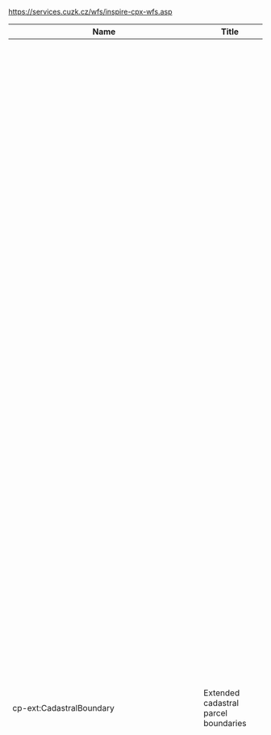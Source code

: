 https://services.cuzk.cz/wfs/inspire-cpx-wfs.asp

|Name|Title|Abstract|
|--|--|--|
|cp-ext:CadastralBoundary|Extended cadastral parcel boundaries|The extension targets on providing full cadastral map as defined in Cadastral Public Note in the form of vectror data in the structure fully conform to the INSPIRE Directive and Implementing Rules. The data extends the INSPIRE Data Specification for the theme Cadastral Parcels (CP) for easements, geodetic points, other features, original geometry and analogue cadastral parcels (those in the areas with analogue map only). It originates in the cadastral map that is a binding national map series at large scale, contains points of horizontal geodetic control, planimetric component and map lettering and can be maintained in the form of digital map, analogue map or digitized map. The data published in the frame of this product contain cadastral districts (for the whole Czech Republic), parcels, their boundaries, easements, other features, geodetic points and original geometries from the territory where the digital map occures (to the 2024-04-29 it is 99.03% of the Czech territory, i.e. 78 098.22km2) and analogue cadastral parcels in the areas with analogue map, containing only reference points as geometry. More in the Cadastral Law 344/1992 Coll., Cadastral Public Note No. 26/2007 Coll. as ammended and INSPIRE Data Specification on Cadastral Parcels v 3.0.1. Data in the GML 3.2.1 fotrmat are valid against XML Definition Schema for the Cadastral Parcels Extended in version 4.0.|
|cp-ext:CadastralParcel|Extended cadastral parcel polygons|The extension targets on providing full cadastral map as defined in Cadastral Public Note in the form of vectror data in the structure fully conform to the INSPIRE Directive and Implementing Rules. The data extends the INSPIRE Data Specification for the theme Cadastral Parcels (CP) for easements, geodetic points, other features, original geometry and analogue cadastral parcels (those in the areas with analogue map only). It originates in the cadastral map that is a binding national map series at large scale, contains points of horizontal geodetic control, planimetric component and map lettering and can be maintained in the form of digital map, analogue map or digitized map. The data published in the frame of this product contain cadastral districts (for the whole Czech Republic), parcels, their boundaries, easements, other features, geodetic points and original geometries from the territory where the digital map occures (to the 2024-04-29 it is 99.03% of the Czech territory, i.e. 78 098.22km2) and analogue cadastral parcels in the areas with analogue map, containing only reference points as geometry. More in the Cadastral Law 344/1992 Coll., Cadastral Public Note No. 26/2007 Coll. as ammended and INSPIRE Data Specification on Cadastral Parcels v 3.0.1. Data in the GML 3.2.1 fotrmat are valid against XML Definition Schema for the Cadastral Parcels Extended in version 4.0.|
|cp-ext:CadastralZoning|Cadastral Zoning polygons|The data correspond with the INSPIRE Directive for the thema Cadastral Parcels (CP). It originates in the cadastral map that is a binding national map series at large scale, contains points of horizontal geodetic control, planimetric component and map lettering and can be maintained in the form of digital map, analogue map or digitized map. The data published in the frame of INSPIRE contain only cadastral districts (for the whole Czech Republic) and parcels and their boundaries from the territory where the digital map occures (to the 2024-04-29 it is 99.03% of the Czech territory, i.e. 78 098.22km2). More in the Cadastral Law 256/2013 Coll., Cadastral Public Note No. 357/2013 Coll. as ammended and INSPIRE Data Specification on Cadastral Parcels v 3.0.1.|
|cp-ext:Easement|Easement polygons|The extension targets on providing full cadastral map as defined in Cadastral Public Note in the form of vectror data in the structure fully conform to the INSPIRE Directive and Implementing Rules. The data extends the INSPIRE Data Specification for the theme Cadastral Parcels (CP) for easements, geodetic points, other features, original geometry and analogue cadastral parcels (those in the areas with analogue map only). It originates in the cadastral map that is a binding national map series at large scale, contains points of horizontal geodetic control, planimetric component and map lettering and can be maintained in the form of digital map, analogue map or digitized map. The data published in the frame of this product contain cadastral districts (for the whole Czech Republic), parcels, their boundaries, easements, other features, geodetic points and original geometries from the territory where the digital map occures (to the 2024-04-29 it is 99.03% of the Czech territory, i.e. 78 098.22km2) and analogue cadastral parcels in the areas with analogue map, containing only reference points as geometry. More in the Cadastral Law 344/1992 Coll., Cadastral Public Note No. 26/2007 Coll. as ammended and INSPIRE Data Specification on Cadastral Parcels v 3.0.1. Data in the GML 3.2.1 fotrmat are valid against XML Definition Schema for the Cadastral Parcels Extended in version 4.0.|
|cp-ext:GeodeticPoint|Geodetic point field points|The extension targets on providing full cadastral map as defined in Cadastral Public Note in the form of vectror data in the structure fully conform to the INSPIRE Directive and Implementing Rules. The data extends the INSPIRE Data Specification for the theme Cadastral Parcels (CP) for easements, geodetic points, other features, original geometry and analogue cadastral parcels (those in the areas with analogue map only). It originates in the cadastral map that is a binding national map series at large scale, contains points of horizontal geodetic control, planimetric component and map lettering and can be maintained in the form of digital map, analogue map or digitized map. The data published in the frame of this product contain cadastral districts (for the whole Czech Republic), parcels, their boundaries, easements, other features, geodetic points and original geometries from the territory where the digital map occures (to the 2024-04-29 it is 99.03% of the Czech territory, i.e. 78 098.22km2) and analogue cadastral parcels in the areas with analogue map, containing only reference points as geometry. More in the Cadastral Law 344/1992 Coll., Cadastral Public Note No. 26/2007 Coll. as ammended and INSPIRE Data Specification on Cadastral Parcels v 3.0.1. Data in the GML 3.2.1 fotrmat are valid against XML Definition Schema for the Cadastral Parcels Extended in version 4.0.|
|cp-ext:TopographicalName|Other feature topographical name|The extension targets on providing full cadastral map as defined in Cadastral Public Note in the form of vectror data in the structure fully conform to the INSPIRE Directive and Implementing Rules. The data extends the INSPIRE Data Specification for the theme Cadastral Parcels (CP) for easements, geodetic points, other features, original geometry and analogue cadastral parcels (those in the areas with analogue map only). It originates in the cadastral map that is a binding national map series at large scale, contains points of horizontal geodetic control, planimetric component and map lettering and can be maintained in the form of digital map, analogue map or digitized map. The data published in the frame of this product contain cadastral districts (for the whole Czech Republic), parcels, their boundaries, easements, other features, geodetic points and original geometries from the territory where the digital map occures (to the 2024-04-29 it is 99.03% of the Czech territory, i.e. 78 098.22km2) and analogue cadastral parcels in the areas with analogue map, containing only reference points as geometry. More in the Cadastral Law 344/1992 Coll., Cadastral Public Note No. 26/2007 Coll. as ammended and INSPIRE Data Specification on Cadastral Parcels v 3.0.1. Data in the GML 3.2.1 fotrmat are valid against XML Definition Schema for the Cadastral Parcels Extended in version 4.0.|
|cp-ext:InnerDrawing|Other feature inner drawing|The extension targets on providing full cadastral map as defined in Cadastral Public Note in the form of vectror data in the structure fully conform to the INSPIRE Directive and Implementing Rules. The data extends the INSPIRE Data Specification for the theme Cadastral Parcels (CP) for easements, geodetic points, other features, original geometry and analogue cadastral parcels (those in the areas with analogue map only). It originates in the cadastral map that is a binding national map series at large scale, contains points of horizontal geodetic control, planimetric component and map lettering and can be maintained in the form of digital map, analogue map or digitized map. The data published in the frame of this product contain cadastral districts (for the whole Czech Republic), parcels, their boundaries, easements, other features, geodetic points and original geometries from the territory where the digital map occures (to the 2024-04-29 it is 99.03% of the Czech territory, i.e. 78 098.22km2) and analogue cadastral parcels in the areas with analogue map, containing only reference points as geometry. More in the Cadastral Law 344/1992 Coll., Cadastral Public Note No. 26/2007 Coll. as ammended and INSPIRE Data Specification on Cadastral Parcels v 3.0.1. Data in the GML 3.2.1 fotrmat are valid against XML Definition Schema for the Cadastral Parcels Extended in version 4.0.|
|cp-ext:PlanimetrySupplement|Other feature planimetry supplement|The extension targets on providing full cadastral map as defined in Cadastral Public Note in the form of vectror data in the structure fully conform to the INSPIRE Directive and Implementing Rules. The data extends the INSPIRE Data Specification for the theme Cadastral Parcels (CP) for easements, geodetic points, other features, original geometry and analogue cadastral parcels (those in the areas with analogue map only). It originates in the cadastral map that is a binding national map series at large scale, contains points of horizontal geodetic control, planimetric component and map lettering and can be maintained in the form of digital map, analogue map or digitized map. The data published in the frame of this product contain cadastral districts (for the whole Czech Republic), parcels, their boundaries, easements, other features, geodetic points and original geometries from the territory where the digital map occures (to the 2024-04-29 it is 99.03% of the Czech territory, i.e. 78 098.22km2) and analogue cadastral parcels in the areas with analogue map, containing only reference points as geometry. More in the Cadastral Law 344/1992 Coll., Cadastral Public Note No. 26/2007 Coll. as ammended and INSPIRE Data Specification on Cadastral Parcels v 3.0.1. Data in the GML 3.2.1 fotrmat are valid against XML Definition Schema for the Cadastral Parcels Extended in version 4.0.|
|cp-ext:PlanimetrySupplementLine|Other feature planimetry supplement line|The extension targets on providing full cadastral map as defined in Cadastral Public Note in the form of vectror data in the structure fully conform to the INSPIRE Directive and Implementing Rules. The data extends the INSPIRE Data Specification for the theme Cadastral Parcels (CP) for easements, geodetic points, other features, original geometry and analogue cadastral parcels (those in the areas with analogue map only). It originates in the cadastral map that is a binding national map series at large scale, contains points of horizontal geodetic control, planimetric component and map lettering and can be maintained in the form of digital map, analogue map or digitized map. The data published in the frame of this product contain cadastral districts (for the whole Czech Republic), parcels, their boundaries, easements, other features, geodetic points and original geometries from the territory where the digital map occures (to the 2024-04-29 it is 99.03% of the Czech territory, i.e. 78 098.22km2) and analogue cadastral parcels in the areas with analogue map, containing only reference points as geometry. More in the Cadastral Law 344/1992 Coll., Cadastral Public Note No. 26/2007 Coll. as ammended and INSPIRE Data Specification on Cadastral Parcels v 3.0.1. Data in the GML 3.2.1 fotrmat are valid against XML Definition Schema for the Cadastral Parcels Extended in version 4.0.|
|cp-ext:OtherBuilding|Other feature other building|The extension targets on providing full cadastral map as defined in Cadastral Public Note in the form of vectror data in the structure fully conform to the INSPIRE Directive and Implementing Rules. The data extends the INSPIRE Data Specification for the theme Cadastral Parcels (CP) for easements, geodetic points, other features, original geometry and analogue cadastral parcels (those in the areas with analogue map only). It originates in the cadastral map that is a binding national map series at large scale, contains points of horizontal geodetic control, planimetric component and map lettering and can be maintained in the form of digital map, analogue map or digitized map. The data published in the frame of this product contain cadastral districts (for the whole Czech Republic), parcels, their boundaries, easements, other features, geodetic points and original geometries from the territory where the digital map occures (to the 2024-04-29 it is 99.03% of the Czech territory, i.e. 78 098.22km2) and analogue cadastral parcels in the areas with analogue map, containing only reference points as geometry. More in the Cadastral Law 344/1992 Coll., Cadastral Public Note No. 26/2007 Coll. as ammended and INSPIRE Data Specification on Cadastral Parcels v 3.0.1. Data in the GML 3.2.1 fotrmat are valid against XML Definition Schema for the Cadastral Parcels Extended in version 4.0.|
|cp-ext:ProtectedZone|Other feature protected zone|The extension targets on providing full cadastral map as defined in Cadastral Public Note in the form of vectror data in the structure fully conform to the INSPIRE Directive and Implementing Rules. The data extends the INSPIRE Data Specification for the theme Cadastral Parcels (CP) for easements, geodetic points, other features, original geometry and analogue cadastral parcels (those in the areas with analogue map only). It originates in the cadastral map that is a binding national map series at large scale, contains points of horizontal geodetic control, planimetric component and map lettering and can be maintained in the form of digital map, analogue map or digitized map. The data published in the frame of this product contain cadastral districts (for the whole Czech Republic), parcels, their boundaries, easements, other features, geodetic points and original geometries from the territory where the digital map occures (to the 2024-04-29 it is 99.03% of the Czech territory, i.e. 78 098.22km2) and analogue cadastral parcels in the areas with analogue map, containing only reference points as geometry. More in the Cadastral Law 344/1992 Coll., Cadastral Public Note No. 26/2007 Coll. as ammended and INSPIRE Data Specification on Cadastral Parcels v 3.0.1. Data in the GML 3.2.1 fotrmat are valid against XML Definition Schema for the Cadastral Parcels Extended in version 4.0.|
|cp-ext:ProtectedZonePoint|Other feature protected zone point|The extension targets on providing full cadastral map as defined in Cadastral Public Note in the form of vectror data in the structure fully conform to the INSPIRE Directive and Implementing Rules. The data extends the INSPIRE Data Specification for the theme Cadastral Parcels (CP) for easements, geodetic points, other features, original geometry and analogue cadastral parcels (those in the areas with analogue map only). It originates in the cadastral map that is a binding national map series at large scale, contains points of horizontal geodetic control, planimetric component and map lettering and can be maintained in the form of digital map, analogue map or digitized map. The data published in the frame of this product contain cadastral districts (for the whole Czech Republic), parcels, their boundaries, easements, other features, geodetic points and original geometries from the territory where the digital map occures (to the 2024-04-29 it is 99.03% of the Czech territory, i.e. 78 098.22km2) and analogue cadastral parcels in the areas with analogue map, containing only reference points as geometry. More in the Cadastral Law 344/1992 Coll., Cadastral Public Note No. 26/2007 Coll. as ammended and INSPIRE Data Specification on Cadastral Parcels v 3.0.1. Data in the GML 3.2.1 fotrmat are valid against XML Definition Schema for the Cadastral Parcels Extended in version 4.0.|
|cp-ext:CadastralParcelOriginalGeometry|Original geometry polygons of cadastral parcel|The extension targets on providing full cadastral map as defined in Cadastral Public Note in the form of vectror data in the structure fully conform to the INSPIRE Directive and Implementing Rules. The data extends the INSPIRE Data Specification for the theme Cadastral Parcels (CP) for easements, geodetic points, other features, original geometry and analogue cadastral parcels (those in the areas with analogue map only). It originates in the cadastral map that is a binding national map series at large scale, contains points of horizontal geodetic control, planimetric component and map lettering and can be maintained in the form of digital map, analogue map or digitized map. The data published in the frame of this product contain cadastral districts (for the whole Czech Republic), parcels, their boundaries, easements, other features, geodetic points and original geometries from the territory where the digital map occures (to the 2024-04-29 it is 99.03% of the Czech territory, i.e. 78 098.22km2) and analogue cadastral parcels in the areas with analogue map, containing only reference points as geometry. More in the Cadastral Law 344/1992 Coll., Cadastral Public Note No. 26/2007 Coll. as ammended and INSPIRE Data Specification on Cadastral Parcels v 3.0.1. Data in the GML 3.2.1 fotrmat are valid against XML Definition Schema for the Cadastral Parcels Extended in version 4.0.|
|cp-ext:CadastralBoundaryOriginalGeometry|Original geometry curves of cadastral boundary|The extension targets on providing full cadastral map as defined in Cadastral Public Note in the form of vectror data in the structure fully conform to the INSPIRE Directive and Implementing Rules. The data extends the INSPIRE Data Specification for the theme Cadastral Parcels (CP) for easements, geodetic points, other features, original geometry and analogue cadastral parcels (those in the areas with analogue map only). It originates in the cadastral map that is a binding national map series at large scale, contains points of horizontal geodetic control, planimetric component and map lettering and can be maintained in the form of digital map, analogue map or digitized map. The data published in the frame of this product contain cadastral districts (for the whole Czech Republic), parcels, their boundaries, easements, other features, geodetic points and original geometries from the territory where the digital map occures (to the 2024-04-29 it is 99.03% of the Czech territory, i.e. 78 098.22km2) and analogue cadastral parcels in the areas with analogue map, containing only reference points as geometry. More in the Cadastral Law 344/1992 Coll., Cadastral Public Note No. 26/2007 Coll. as ammended and INSPIRE Data Specification on Cadastral Parcels v 3.0.1. Data in the GML 3.2.1 fotrmat are valid against XML Definition Schema for the Cadastral Parcels Extended in version 4.0.|
|cp-ext:PlanimetrySupplementLineOriginalGeometry|Original geometry curves of planimetry supplement line|The extension targets on providing full cadastral map as defined in Cadastral Public Note in the form of vectror data in the structure fully conform to the INSPIRE Directive and Implementing Rules. The data extends the INSPIRE Data Specification for the theme Cadastral Parcels (CP) for easements, geodetic points, other features, original geometry and analogue cadastral parcels (those in the areas with analogue map only). It originates in the cadastral map that is a binding national map series at large scale, contains points of horizontal geodetic control, planimetric component and map lettering and can be maintained in the form of digital map, analogue map or digitized map. The data published in the frame of this product contain cadastral districts (for the whole Czech Republic), parcels, their boundaries, easements, other features, geodetic points and original geometries from the territory where the digital map occures (to the 2024-04-29 it is 99.03% of the Czech territory, i.e. 78 098.22km2) and analogue cadastral parcels in the areas with analogue map, containing only reference points as geometry. More in the Cadastral Law 344/1992 Coll., Cadastral Public Note No. 26/2007 Coll. as ammended and INSPIRE Data Specification on Cadastral Parcels v 3.0.1. Data in the GML 3.2.1 fotrmat are valid against XML Definition Schema for the Cadastral Parcels Extended in version 4.0.|
|cp-ext:EasementOriginalGeometry|Original geometry polygons of easement|The extension targets on providing full cadastral map as defined in Cadastral Public Note in the form of vectror data in the structure fully conform to the INSPIRE Directive and Implementing Rules. The data extends the INSPIRE Data Specification for the theme Cadastral Parcels (CP) for easements, geodetic points, other features, original geometry and analogue cadastral parcels (those in the areas with analogue map only). It originates in the cadastral map that is a binding national map series at large scale, contains points of horizontal geodetic control, planimetric component and map lettering and can be maintained in the form of digital map, analogue map or digitized map. The data published in the frame of this product contain cadastral districts (for the whole Czech Republic), parcels, their boundaries, easements, other features, geodetic points and original geometries from the territory where the digital map occures (to the 2024-04-29 it is 99.03% of the Czech territory, i.e. 78 098.22km2) and analogue cadastral parcels in the areas with analogue map, containing only reference points as geometry. More in the Cadastral Law 344/1992 Coll., Cadastral Public Note No. 26/2007 Coll. as ammended and INSPIRE Data Specification on Cadastral Parcels v 3.0.1. Data in the GML 3.2.1 fotrmat are valid against XML Definition Schema for the Cadastral Parcels Extended in version 4.0.|
|cp-ext:InnerDrawingOriginalGeometry|Original geometry curves of inner drawing|The extension targets on providing full cadastral map as defined in Cadastral Public Note in the form of vectror data in the structure fully conform to the INSPIRE Directive and Implementing Rules. The data extends the INSPIRE Data Specification for the theme Cadastral Parcels (CP) for easements, geodetic points, other features, original geometry and analogue cadastral parcels (those in the areas with analogue map only). It originates in the cadastral map that is a binding national map series at large scale, contains points of horizontal geodetic control, planimetric component and map lettering and can be maintained in the form of digital map, analogue map or digitized map. The data published in the frame of this product contain cadastral districts (for the whole Czech Republic), parcels, their boundaries, easements, other features, geodetic points and original geometries from the territory where the digital map occures (to the 2024-04-29 it is 99.03% of the Czech territory, i.e. 78 098.22km2) and analogue cadastral parcels in the areas with analogue map, containing only reference points as geometry. More in the Cadastral Law 344/1992 Coll., Cadastral Public Note No. 26/2007 Coll. as ammended and INSPIRE Data Specification on Cadastral Parcels v 3.0.1. Data in the GML 3.2.1 fotrmat are valid against XML Definition Schema for the Cadastral Parcels Extended in version 4.0.|
|cp-ext:ProtectedZoneOriginalGeometry|Original geometry curves of protected zone|The extension targets on providing full cadastral map as defined in Cadastral Public Note in the form of vectror data in the structure fully conform to the INSPIRE Directive and Implementing Rules. The data extends the INSPIRE Data Specification for the theme Cadastral Parcels (CP) for easements, geodetic points, other features, original geometry and analogue cadastral parcels (those in the areas with analogue map only). It originates in the cadastral map that is a binding national map series at large scale, contains points of horizontal geodetic control, planimetric component and map lettering and can be maintained in the form of digital map, analogue map or digitized map. The data published in the frame of this product contain cadastral districts (for the whole Czech Republic), parcels, their boundaries, easements, other features, geodetic points and original geometries from the territory where the digital map occures (to the 2024-04-29 it is 99.03% of the Czech territory, i.e. 78 098.22km2) and analogue cadastral parcels in the areas with analogue map, containing only reference points as geometry. More in the Cadastral Law 344/1992 Coll., Cadastral Public Note No. 26/2007 Coll. as ammended and INSPIRE Data Specification on Cadastral Parcels v 3.0.1. Data in the GML 3.2.1 fotrmat are valid against XML Definition Schema for the Cadastral Parcels Extended in version 4.0.|
|cp-ext:AnalogueCadastralParcel|Analogue cadastral parcel reference points|The extension targets on providing full cadastral map as defined in Cadastral Public Note in the form of vectror data in the structure fully conform to the INSPIRE Directive and Implementing Rules. The data extends the INSPIRE Data Specification for the theme Cadastral Parcels (CP) for easements, geodetic points, other features, original geometry and analogue cadastral parcels (those in the areas with analogue map only). It originates in the cadastral map that is a binding national map series at large scale, contains points of horizontal geodetic control, planimetric component and map lettering and can be maintained in the form of digital map, analogue map or digitized map. The data published in the frame of this product contain cadastral districts (for the whole Czech Republic), parcels, their boundaries, easements, other features, geodetic points and original geometries from the territory where the digital map occures (to the 2024-04-29 it is 99.03% of the Czech territory, i.e. 78 098.22km2) and analogue cadastral parcels in the areas with analogue map, containing only reference points as geometry. More in the Cadastral Law 344/1992 Coll., Cadastral Public Note No. 26/2007 Coll. as ammended and INSPIRE Data Specification on Cadastral Parcels v 3.0.1. Data in the GML 3.2.1 fotrmat are valid against XML Definition Schema for the Cadastral Parcels Extended in version 4.0.|
|cp-ext:Building|Buildings reference points|The extension targets on providing full cadastral map as defined in Cadastral Public Note in the form of vectror data in the structure fully conform to the INSPIRE Directive and Implementing Rules. The data extends the INSPIRE Data Specification for the theme Cadastral Parcels (CP) for easements, geodetic points, other features, original geometry and analogue cadastral parcels (those in the areas with analogue map only). It originates in the cadastral map that is a binding national map series at large scale, contains points of horizontal geodetic control, planimetric component and map lettering and can be maintained in the form of digital map, analogue map or digitized map. The data published in the frame of this product contain cadastral districts (for the whole Czech Republic), parcels, their boundaries, easements, other features, geodetic points and original geometries from the territory where the digital map occures (to the 2024-04-29 it is 99.03% of the Czech territory, i.e. 78 098.22km2) and analogue cadastral parcels in the areas with analogue map, containing only reference points as geometry. More in the Cadastral Law 344/1992 Coll., Cadastral Public Note No. 26/2007 Coll. as ammended and INSPIRE Data Specification on Cadastral Parcels v 3.0.1. Data in the GML 3.2.1 fotrmat are valid against XML Definition Schema for the Cadastral Parcels Extended in version 4.0.|
